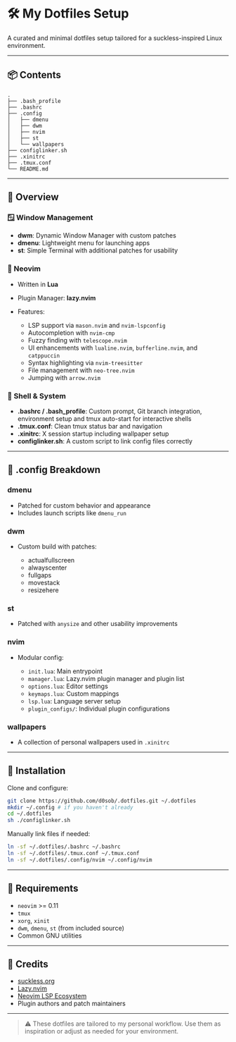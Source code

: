 # 🛠️ My Dotfiles Setup

A curated and minimal dotfiles setup tailored for a suckless-inspired Linux environment.

---

## 📦 Contents

```
.
├── .bash_profile
├── .bashrc
├── .config
│   ├── dmenu
│   ├── dwm
│   ├── nvim
│   ├── st
│   └── wallpapers
├── configlinker.sh
├── .xinitrc
├── .tmux.conf
└── README.md
```

---

## 🧠 Overview

### 🪟 Window Management

* **dwm**: Dynamic Window Manager with custom patches
* **dmenu**: Lightweight menu for launching apps
* **st**: Simple Terminal with additional patches for usability

### 📝 Neovim

* Written in **Lua**
* Plugin Manager: **lazy.nvim**
* Features:

  * LSP support via `mason.nvim` and `nvim-lspconfig`
  * Autocompletion with `nvim-cmp`
  * Fuzzy finding with `telescope.nvim`
  * UI enhancements with `lualine.nvim`, `bufferline.nvim`, and `catppuccin`
  * Syntax highlighting via `nvim-treesitter`
  * File management with `neo-tree.nvim`
  * Jumping with `arrow.nvim`

### 🧰 Shell & System

* **.bashrc / .bash_profile**: Custom prompt, Git branch integration, environment setup and tmux auto-start for interactive shells
* **.tmux.conf**: Clean tmux status bar and navigation
* **.xinitrc**: X session startup including wallpaper setup
* **configlinker.sh**: A custom script to link config files correctly

---

## 📁 .config Breakdown

### dmenu

* Patched for custom behavior and appearance
* Includes launch scripts like `dmenu_run`

### dwm

* Custom build with patches:

  * actualfullscreen
  * alwayscenter
  * fullgaps
  * movestack
  * resizehere

### st

* Patched with `anysize` and other usability improvements

### nvim

* Modular config:

  * `init.lua`: Main entrypoint
  * `manager.lua`: Lazy.nvim plugin manager and plugin list
  * `options.lua`: Editor settings
  * `keymaps.lua`: Custom mappings
  * `lsp.lua`: Language server setup
  * `plugin_configs/`: Individual plugin configurations

### wallpapers

* A collection of personal wallpapers used in `.xinitrc`

---

## 🚀 Installation

Clone and configure:

```bash
git clone https://github.com/d0sob/.dotfiles.git ~/.dotfiles
mkdir ~/.config # if you haven't already
cd ~/.dotfiles
sh ./configlinker.sh
```

Manually link files if needed:

```bash
ln -sf ~/.dotfiles/.bashrc ~/.bashrc
ln -sf ~/.dotfiles/.tmux.conf ~/.tmux.conf
ln -sf ~/.dotfiles/.config/nvim ~/.config/nvim
```

---

## 🧪 Requirements

* `neovim` >= 0.11
* `tmux`
* `xorg`, `xinit`
* `dwm`, `dmenu`, `st` (from included source)
* Common GNU utilities

---

## 🙏 Credits

* [suckless.org](https://suckless.org)
* [Lazy.nvim](https://github.com/folke/lazy.nvim)
* [Neovim LSP Ecosystem](https://github.com/neovim/nvim-lspconfig)
* Plugin authors and patch maintainers

---

> ⚠️ These dotfiles are tailored to my personal workflow. Use them as inspiration or adjust as needed for your environment.

